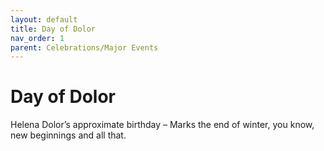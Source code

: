 ```yaml
---
layout: default
title: Day of Dolor
nav_order: 1
parent: Celebrations/Major Events
---
```


# Day of Dolor

Helena Dolor’s approximate birthday – Marks the end of winter, you know, new beginnings and all that.